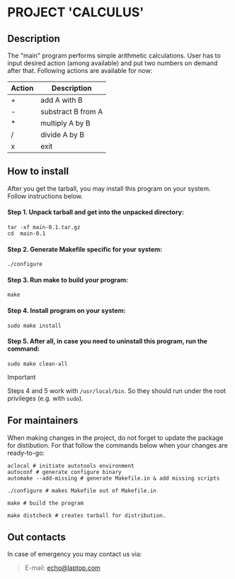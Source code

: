 # PROJECT 'CALCULUS'

## Description
The "main" program performs simple arithmetic calculations. User has to input desired action (among available) and put two numbers on demand after that. Following actions are available for now:

| Action | Description             |
| ------ | ----------------------- |
| \+     | add  A with B           |
| \-     | substract B from A      |
| \*     | multiply A by B         |
|  /     | divide A by B           |
|  x     | exit                    |

## How to install
After you get the tarball, you may install this program on your system. Follow instructions below.

#### Step 1. Unpack tarball and get into the unpacked directory:
```
tar -xf main-0.1.tar.gz
cd  main-0.1
```
#### Step 2. Generate Makefile specific for your system:
```
./configure
```
#### Step 3. Run make to build your program:
```
make
```
#### Step 4. Install program on your system:
```
sudo make install
```
#### Step 5. After all, in case you need to uninstall this program, run the command:
```
sudo make clean-all
```

> [!IMPORTANT]
> Steps 4 and 5 work with ```/usr/local/bin```. So they should run under the root privileges (e.g. with ```sudo```).

## For maintainers
When making changes in the project, do not forget to update the package for distibution. For that follow the commands below when your changes are ready-to-go:

```
aclocal # initiate autotools environment
autoconf # generate configure binary
automake --add-missing # generate Makefile.in & add missing scripts

./configure # makes Makefile out of Makefile.in

make # build the program

make distcheck # creates tarball for distribution.
```


## Out contacts
In case of emergency you may contact us via:
> E-mail: echo@laptop.com
